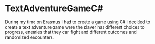 # TextAdventureGameC#

During my time on Erasmus I had to create a game using C# i decided to create a text adventure game were the player has different choices to progress, enemies that they can fight and different outcomes and randomized encounters.
